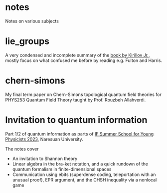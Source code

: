 # notes
Notes on various subjects

# lie_groups
A very condensed and incomplete summary of the [book by Kirillov Jr.](https://www.math.stonybrook.edu/~kirillov/liegroups/liegroups.pdf), mostly focus on what confused me before by reading e.g. Fulton and Harris.

# chern-simons
My final term paper on Chern-Simons topological quantum field theories for PHYS253 Quantum Field Theory taught by Prof. Rouzbeh Allahverdi.

# Invitation to quantum information
Part 1/2 of quantum information as parts of [IF Summer School for Young Physicists 2023](https://www.if.nu.ac.th/2023-if-summer-school/), Naresuan University. 

The notes cover 
* An invitation to Shannon theory 
* Linear algebra in the bra-ket notation, and a quick rundown of the quantum formalism in finite-dimensional spaces 
* Communication using ebits (superdense coding, teleportation with an unusual proof), EPR argument, and the CHSH inequality via a nonlocal game
